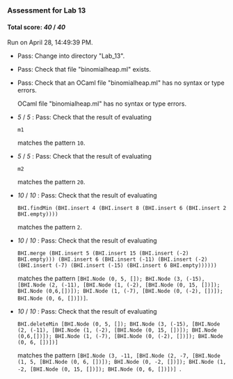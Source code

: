 ### Assessment for Lab 13

#### Total score: _40_ / _40_

Run on April 28, 14:49:39 PM.

+ Pass: Change into directory "Lab_13".

+ Pass: Check that file "binomialheap.ml" exists.

+ Pass: Check that an OCaml file "binomialheap.ml" has no syntax or type errors.

    OCaml file "binomialheap.ml" has no syntax or type errors.



+  _5_ / _5_ : Pass: 
Check that the result of evaluating
   ```
   m1
   ```
   matches the pattern `10`.

   




+  _5_ / _5_ : Pass: 
Check that the result of evaluating
   ```
   m2
   ```
   matches the pattern `20`.

   




+  _10_ / _10_ : Pass: 
Check that the result of evaluating
   ```
   BHI.findMin (BHI.insert 4 (BHI.insert 8 (BHI.insert 6 (BHI.insert 2 BHI.empty))))
   ```
   matches the pattern `2`.

   




+  _10_ / _10_ : Pass: 
Check that the result of evaluating
   ```
   BHI.merge (BHI.insert 5 (BHI.insert 15 (BHI.insert (-2) BHI.empty))) (BHI.insert 6 (BHI.insert (-11) (BHI.insert (-2) (BHI.insert (-7) (BHI.insert (-15) (BHI.insert 6 BHI.empty))))))
   ```
   matches the pattern `[BHI.Node (0, 5, []); BHI.Node (3, (-15), [BHI.Node (2, (-11), [BHI.Node (1, (-2), [BHI.Node (0, 15, [])]); BHI.Node (0,6,[])]); BHI.Node (1, (-7), [BHI.Node (0, (-2), [])]); BHI.Node (0, 6, [])])]`.

   




+  _10_ / _10_ : Pass: 
Check that the result of evaluating
   ```
   BHI.deleteMin [BHI.Node (0, 5, []); BHI.Node (3, (-15), [BHI.Node (2, (-11), [BHI.Node (1, (-2), [BHI.Node (0, 15, [])]); BHI.Node (0,6,[])]); BHI.Node (1, (-7), [BHI.Node (0, (-2), [])]); BHI.Node (0, 6, [])])]
   ```
   matches the pattern `[BHI.Node (3, -11, [BHI.Node (2, -7, [BHI.Node (1, 5, [BHI.Node (0, 6, [])]); BHI.Node (0, -2, [])]); BHI.Node (1, -2, [BHI.Node (0, 15, [])]); BHI.Node (0, 6, [])])] `.

   




